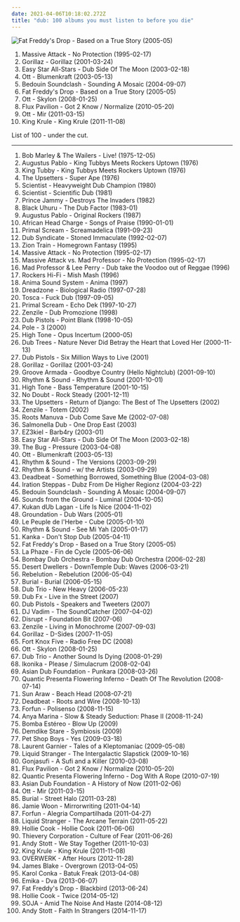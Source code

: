 ```yaml
---
date: 2021-04-06T10:18:02.272Z
title: "dub: 100 albums you must listen to before you die"
---
```

![Fat Freddy&#39;s Drop - Based on a True Story (2005-05)](http://coverartarchive.org/release/0b3d401e-aa43-3e84-9b9b-51e0b67bce8a/5921779355-500.jpg "Fat Freddy's Drop - Based on a True Story (2005-05)")
<ol class="albums">
<li data-cover="http://coverartarchive.org/release/d7f10f30-50ae-402e-a50f-af7c3c6b6e57/4596446793-500.jpg" data-tags="dub" role="button">Massive Attack - No Protection (1995-02-17)</li>
<li data-cover="http://coverartarchive.org/release/910cdb82-4237-4a10-a6f3-7795d6f297e6/3778768750-500.jpg" data-tags="alternative, electronic" role="button">Gorillaz - Gorillaz (2001-03-24)</li>
<li data-cover="http://coverartarchive.org/release/5c285b48-a2ee-4328-9398-d7b971272c05/5795022837-500.jpg" data-tags="dub, reggae" role="button">Easy Star All-Stars - Dub Side Of The Moon (2003-02-18)</li>
<li data-cover="http://coverartarchive.org/release/99e39642-cae5-4061-9800-751108bc650b/6477557415-500.jpg" data-tags="dub, ambient" role="button">Ott - Blumenkraft (2003-05-13)</li>
<li data-cover="https://via.placeholder.com/450" data-tags="dub, reggae" role="button">Bedouin Soundclash - Sounding A Mosaic (2004-09-07)</li>
<li data-cover="http://coverartarchive.org/release/0b3d401e-aa43-3e84-9b9b-51e0b67bce8a/5921779355-500.jpg" data-tags="reggae, dub" role="button">Fat Freddy's Drop - Based on a True Story (2005-05)</li>
<li data-cover="http://coverartarchive.org/release/b7bfc318-2b99-40f0-9052-58fc57c2417e/10298830949-500.jpg" data-tags="dub" role="button">Ott - Skylon (2008-01-25)</li>
<li data-cover="http://coverartarchive.org/release/852a8638-6fc2-4be6-be9b-b7509d23ba2a/12148653044-500.jpg" data-tags="dub, dubstep, dance" role="button">Flux Pavilion - Got 2 Know / Normalize (2010-05-20)</li>
<li data-cover="http://coverartarchive.org/release/df9256e8-1956-4ce5-b93c-1be551d4075a/2349275927-500.jpg" data-tags="ambient, dub" role="button">Ott - Mir (2011-03-15)</li>
<li data-cover="http://coverartarchive.org/release/1d204cfd-89ec-4766-9d58-6c9a03c01166/21267907257-500.jpg" data-tags="chillout, experimental, dub, blues, psychedelic" role="button">King Krule - King Krule (2011-11-08)</li>
</ol>
List of 100 - under the cut.
<!-- more -->

_________________

<ol class="albums">
<li data-cover="http://coverartarchive.org/release/0fa2416d-3813-4639-90d4-c308779b3802/5478169435-500.jpg" data-tags="reggae" role="button">
Bob Marley & The Wailers - Live! (1975-12-05)
</li>
<li data-cover="https://via.placeholder.com/450" data-tags="dub" role="button">
Augustus Pablo - King Tubbys Meets Rockers Uptown (1976)
</li>
<li data-cover="http://coverartarchive.org/release/258b807c-f1dd-43b1-9777-478c0cf39cfb/4301423098-500.jpg" data-tags="dub" role="button">
King Tubby - King Tubbys Meets Rockers Uptown (1976)
</li>
<li data-cover="https://via.placeholder.com/450" data-tags="dub" role="button">
The Upsetters - Super Ape (1976)
</li>
<li data-cover="http://coverartarchive.org/release/612e6bb6-873d-30cd-9a7c-f218e9b73fab/26173236311-500.jpg" data-tags="dub" role="button">
Scientist - Heavyweight Dub Champion (1980)
</li>
<li data-cover="https://img.discogs.com/zSnXCDdsPS38skxZGubdF0HJ4J0=/fit-in/600x595/filters:strip_icc():format(jpeg):mode_rgb():quality(90)/discogs-images/R-2280264-1360514452-9192.jpeg.jpg" data-tags="reggae, dub" role="button">
Scientist - Scientific Dub (1981)
</li>
<li data-cover="https://img.discogs.com/a76ZUflMP81iS_lERkKYRpJ5CNI=/fit-in/500x492/filters:strip_icc():format(jpeg):mode_rgb():quality(90)/discogs-images/R-569515-1174412401.jpeg.jpg" data-tags="dub" role="button">
Prince Jammy - Destroys The Invaders (1982)
</li>
<li data-cover="https://via.placeholder.com/450" data-tags="dub, roots reggae" role="button">
Black Uhuru - The Dub Factor (1983-01)
</li>
<li data-cover="http://coverartarchive.org/release/701ce273-d0e6-4e6c-8b77-fa9b441ac8f8/23255877013-500.jpg" data-tags="reggae, dub, roots reggae, own on cassette" role="button">
Augustus Pablo - Original Rockers (1987)
</li>
<li data-cover="http://coverartarchive.org/release/81af43bf-9a91-492e-8f0e-f7c39cff2eae/6766903757-500.jpg" data-tags="dub" role="button">
African Head Charge - Songs of Praise (1990-01-01)
</li>
<li data-cover="https://img.discogs.com/pGJQvuguMcxV__xRTm4BpyP3Mi8=/fit-in/600x600/filters:strip_icc():format(jpeg):mode_rgb():quality(90)/discogs-images/R-14607363-1578076764-6520.jpeg.jpg" data-tags="psychedelic, indie" role="button">
Primal Scream - Screamadelica (1991-09-23)
</li>
<li data-cover="https://via.placeholder.com/450" data-tags="dub, reggae" role="button">
Dub Syndicate - Stoned Immaculate (1992-02-07)
</li>
<li data-cover="https://img.discogs.com/jtAgTh9Ntw_eLRs689BfRJnJ-bM=/fit-in/588x586/filters:strip_icc():format(jpeg):mode_rgb():quality(90)/discogs-images/R-129927-1417601324-2964.jpeg.jpg" data-tags="dub" role="button">
Zion Train - Homegrown Fantasy (1995)
</li>
<li data-cover="http://coverartarchive.org/release/d7f10f30-50ae-402e-a50f-af7c3c6b6e57/4596446793-500.jpg" data-tags="dub" role="button">
Massive Attack - No Protection (1995-02-17)
</li>
<li data-cover="http://coverartarchive.org/release/536470f1-1f45-4033-aca8-a4c0bda277cc/4480718201-500.jpg" data-tags="dub" role="button">
Massive Attack vs. Mad Professor - No Protection (1995-02-17)
</li>
<li data-cover="http://coverartarchive.org/release/053f516b-bfd5-42a3-a19b-b77cde16ca00/8318365523-500.jpg" data-tags="dub" role="button">
Mad Professor & Lee Perry - Dub take the Voodoo out of Reggae (1996)
</li>
<li data-cover="https://img.discogs.com/ZxOyV_5ITeXdUQrDn0IWjAIKljA=/fit-in/600x596/filters:strip_icc():format(jpeg):mode_rgb():quality(90)/discogs-images/R-54444-1494833577-4517.jpeg.jpg" data-tags="dub" role="button">
Rockers Hi-Fi - Mish Mash (1996)
</li>
<li data-cover="http://coverartarchive.org/release/62cb3656-fafc-47ea-a86c-5bceb579cdd0/2505288273-500.jpg" data-tags="trip-hop, dub, drum and bass" role="button">
Anima Sound System - Anima (1997)
</li>
<li data-cover="https://img.discogs.com/HdfQ_VElB2LbSZPu9Gj_RNJ11jY=/fit-in/600x465/filters:strip_icc():format(jpeg):mode_rgb():quality(90)/discogs-images/R-206110-1105384659.jpg.jpg" data-tags="ambient, dub, house, 90s, electro dub, ambient dub, world music" role="button">
Dreadzone - Biological Radio (1997-07-28)
</li>
<li data-cover="http://coverartarchive.org/release/fb8647ff-066b-4e9e-b9b0-791f39bcfa13/4530526778-500.jpg" data-tags="dub, chill" role="button">
Tosca - Fuck Dub (1997-09-05)
</li>
<li data-cover="http://coverartarchive.org/release/683c5a6a-8917-42b0-8000-fa3f430c321e/4455009849-500.jpg" data-tags="dub" role="button">
Primal Scream - Echo Dek (1997-10-27)
</li>
<li data-cover="http://coverartarchive.org/release/c6d963bd-a3f3-445f-a3c6-6f9abdad6e5d/6328191275-500.jpg" data-tags="dub" role="button">
Zenzile - Dub Promozione (1998)
</li>
<li data-cover="http://coverartarchive.org/release/90ed1872-bc4c-4717-8705-dafae22ee15d/8666209623-500.jpg" data-tags="dub" role="button">
Dub Pistols - Point Blank (1998-10-05)
</li>
<li data-cover="http://coverartarchive.org/release/47324ee9-729b-4114-87c0-39769b231456/17528939244-500.jpg" data-tags="dub" role="button">
Pole - 3 (2000)
</li>
<li data-cover="http://coverartarchive.org/release/5d78a16f-edcb-4d38-a566-acc6a6e6cf97/1373820421-500.jpg" data-tags="dub" role="button">
High Tone - Opus Incertum (2000-05)
</li>
<li data-cover="http://coverartarchive.org/release/f995972d-f98c-460b-b1fb-d48b285bea94/9185489091-500.jpg" data-tags="dub" role="button">
Dub Trees - Nature Never Did Betray the Heart that Loved Her (2000-11-13)
</li>
<li data-cover="https://img.discogs.com/di17FQTAy0z6QQGdqogHWm_U1X8=/fit-in/600x600/filters:strip_icc():format(jpeg):mode_rgb():quality(90)/discogs-images/R-24390-1166498499.jpeg.jpg" data-tags="dub" role="button">
Dub Pistols - Six Million Ways to Live (2001)
</li>
<li data-cover="http://coverartarchive.org/release/910cdb82-4237-4a10-a6f3-7795d6f297e6/3778768750-500.jpg" data-tags="alternative, electronic" role="button">
Gorillaz - Gorillaz (2001-03-24)
</li>
<li data-cover="http://coverartarchive.org/release/41dc852a-36ab-4c92-a97c-6f864e526c66/4759377343-500.jpg" data-tags="chillout, electronic" role="button">
Groove Armada - Goodbye Country (Hello Nightclub) (2001-09-10)
</li>
<li data-cover="http://coverartarchive.org/release/18c63072-bf6e-44ba-b5b8-006c6b1643d3/22178870400-500.jpg" data-tags="dub" role="button">
Rhythm & Sound - Rhythm & Sound (2001-10-01)
</li>
<li data-cover="http://coverartarchive.org/release/d9f7804c-160c-4336-ad1a-62e0c9ea475a/1373806499-500.jpg" data-tags="dub" role="button">
High Tone - Bass Temperature (2001-10-15)
</li>
<li data-cover="http://coverartarchive.org/release/0de8efff-e99a-410e-9062-71fd6a63c3f1/8569046324-500.jpg" data-tags="rock, pop, ska" role="button">
No Doubt - Rock Steady (2001-12-11)
</li>
<li data-cover="https://img.discogs.com/fBvJcOP8K7ynx4x8jkue-IVEgLw=/fit-in/600x596/filters:strip_icc():format(jpeg):mode_rgb():quality(90)/discogs-images/R-3270590-1546872784-9751.jpeg.jpg" data-tags="reggae, dub, ska" role="button">
The Upsetters - Return of Django: The Best of The Upsetters (2002)
</li>
<li data-cover="https://img.discogs.com/HrDvAbI0CIj-3pvm7gAW28rZTZw=/fit-in/500x446/filters:strip_icc():format(jpeg):mode_rgb():quality(90)/discogs-images/R-470351-1362581167-5662.jpeg.jpg" data-tags="dub" role="button">
Zenzile - Totem (2002)
</li>
<li data-cover="http://coverartarchive.org/release/82442a54-eaf8-497d-9910-67540dacb001/4524332801-500.jpg" data-tags="dub" role="button">
Roots Manuva - Dub Come Save Me (2002-07-08)
</li>
<li data-cover="http://coverartarchive.org/release/2cba6d73-eb6c-49b7-ab13-1a51428c3811/9454683491-500.jpg" data-tags="dub" role="button">
Salmonella Dub - One Drop East (2003)
</li>
<li data-cover="http://coverartarchive.org/release/78e9cf95-993f-4539-83d2-9372465cc03b/5582287019-500.jpg" data-tags="dub, trip-hop" role="button">
EZ3kiel - Barb4ry (2003-01)
</li>
<li data-cover="http://coverartarchive.org/release/5c285b48-a2ee-4328-9398-d7b971272c05/5795022837-500.jpg" data-tags="dub, reggae" role="button">
Easy Star All-Stars - Dub Side Of The Moon (2003-02-18)
</li>
<li data-cover="https://img.discogs.com/GT1s4ON2jeD8sV3RT6RdQtxf__w=/fit-in/281x280/filters:strip_icc():format(jpeg):mode_rgb():quality(90)/discogs-images/R-2534311-1289237282.jpeg.jpg" data-tags="dub" role="button">
The Bug - Pressure (2003-04-08)
</li>
<li data-cover="http://coverartarchive.org/release/99e39642-cae5-4061-9800-751108bc650b/6477557415-500.jpg" data-tags="dub, ambient" role="button">
Ott - Blumenkraft (2003-05-13)
</li>
<li data-cover="http://coverartarchive.org/release/f58039ea-c54b-47e3-8b59-a435bade90a9/4524160929-500.jpg" data-tags="dub" role="button">
Rhythm & Sound - The Versions (2003-09-29)
</li>
<li data-cover="http://coverartarchive.org/release/720cfd47-fc81-4286-9b47-f1cec5accd46/4679224653-500.jpg" data-tags="dub" role="button">
Rhythm & Sound - w/ the Artists (2003-09-29)
</li>
<li data-cover="http://coverartarchive.org/release/4c2fc2d3-de10-4e10-9150-15f99cc215df/15210143825-500.jpg" data-tags="dub, electronic" role="button">
Deadbeat - Something Borrowed, Something Blue (2004-03-08)
</li>
<li data-cover="http://coverartarchive.org/release/7a7ff0db-50da-4ecd-9c05-f1cf1012633d/17271266987-500.jpg" data-tags="dub" role="button">
Iration Steppas - Dubz From De Higher Regionz (2004-03-22)
</li>
<li data-cover="https://via.placeholder.com/450" data-tags="dub, reggae" role="button">
Bedouin Soundclash - Sounding A Mosaic (2004-09-07)
</li>
<li data-cover="http://coverartarchive.org/release/a4ba40f9-a0f5-4684-b0d1-c5be37a6ed0f/8355576251-500.jpg" data-tags="ambient, dub" role="button">
Sounds from the Ground - Luminal (2004-10-05)
</li>
<li data-cover="http://coverartarchive.org/release/d7e29218-e94e-47ec-8a23-b80688cc06f7/11812641396-500.jpg" data-tags="dub" role="button">
Kukan dUb Lagan - Life Is Nice (2004-11-02)
</li>
<li data-cover="http://coverartarchive.org/release/394616df-4fa3-4799-a354-933063050392/4289639683-500.jpg" data-tags="dub, reggae" role="button">
Groundation - Dub Wars (2005-01)
</li>
<li data-cover="http://coverartarchive.org/release/c3a01172-1e30-4850-9ffa-8b0eddac0b82/1331359766-500.jpg" data-tags="hip-hop, trip-hop, dub, electronic" role="button">
Le Peuple de l'Herbe - Cube (2005-01-10)
</li>
<li data-cover="http://coverartarchive.org/release/1c56ca37-f14c-4e38-9448-38e0a12e745b/21314526758-500.jpg" data-tags="dub" role="button">
Rhythm & Sound - See Mi Yah (2005-01-17)
</li>
<li data-cover="https://via.placeholder.com/450" data-tags="dub" role="button">
Kanka - Don't Stop Dub (2005-04-11)
</li>
<li data-cover="http://coverartarchive.org/release/0b3d401e-aa43-3e84-9b9b-51e0b67bce8a/5921779355-500.jpg" data-tags="reggae, dub" role="button">
Fat Freddy's Drop - Based on a True Story (2005-05)
</li>
<li data-cover="http://coverartarchive.org/release/a082cc32-7c12-4f17-9d5d-4c73a4e82abe/1895628765-500.jpg" data-tags="dub, electro, drum and bass" role="button">
La Phaze - Fin de Cycle (2005-06-06)
</li>
<li data-cover="https://img.discogs.com/7hBvtSGXXfpx63GGx4RykOdukKI=/fit-in/600x525/filters:strip_icc():format(jpeg):mode_rgb():quality(90)/discogs-images/R-819892-1428613859-2436.jpeg.jpg" data-tags="dub, fusion" role="button">
Bombay Dub Orchestra - Bombay Dub Orchestra (2006-02-28)
</li>
<li data-cover="http://coverartarchive.org/release/6a4d4f24-ea93-4e3d-a2da-135fc4a6675b/4275886560-500.jpg" data-tags="ambient, downtempo, dub" role="button">
Desert Dwellers - DownTemple Dub: Waves (2006-03-21)
</li>
<li data-cover="https://img.discogs.com/lguPJnH5Khsos0mzOgWcCCf7UKU=/fit-in/600x597/filters:strip_icc():format(jpeg):mode_rgb():quality(90)/discogs-images/R-7648501-1445894176-6010.jpeg.jpg" data-tags="chill, reggae, dub, drinking, summer music, good to smoke to" role="button">
Rebelution - Rebelution (2006-05-04)
</li>
<li data-cover="http://coverartarchive.org/release/cb5e68da-bf42-32e6-ae35-29d99f931960/10083770849-500.jpg" data-tags="dubstep" role="button">
Burial - Burial (2006-05-15)
</li>
<li data-cover="http://coverartarchive.org/release/86fdaaa0-09db-480c-ad77-7b2a58aed2be/14746157740-500.jpg" data-tags="rock, experimental, dub" role="button">
Dub Trio - New Heavy (2006-05-23)
</li>
<li data-cover="http://coverartarchive.org/release/e98539ca-4108-4d70-878c-0b3d069547a5/5501512773-500.jpg" data-tags="hip-hop, dub, beatbox" role="button">
Dub Fx - Live in the Street (2007)
</li>
<li data-cover="http://coverartarchive.org/release/886cec60-6270-4309-9ca6-d30919ae8622/18235266008-500.jpg" data-tags="dub" role="button">
Dub Pistols - Speakers and Tweeters (2007)
</li>
<li data-cover="http://coverartarchive.org/release/3361f7a7-1319-4b1f-8168-c1a358e7c65c/4511988555-500.jpg" data-tags="hip-hop, electronica, dub, left-field hip-hop, downbeat, hibbedi hop" role="button">
DJ Vadim - The SoundCatcher (2007-04-02)
</li>
<li data-cover="http://coverartarchive.org/release/77d602b4-2469-46d1-b570-59ac12c58a4a/23358454401-500.jpg" data-tags="dub" role="button">
Disrupt - Foundation Bit (2007-06)
</li>
<li data-cover="http://coverartarchive.org/release/c8f83c74-bac2-4efb-ab55-4cf3e7a69051/1330658682-500.jpg" data-tags="dub" role="button">
Zenzile - Living in Monochrome (2007-09-03)
</li>
<li data-cover="http://coverartarchive.org/release/0502de68-1bd3-3e76-a375-5e8ba2cee596/17965853791-500.jpg" data-tags="electronic, alternative" role="button">
Gorillaz - D-Sides (2007-11-05)
</li>
<li data-cover="https://img.discogs.com/aw35X62k25wmJ-2NmmK3F_gNIQg=/fit-in/300x300/filters:strip_icc():format(jpeg):mode_rgb():quality(90)/discogs-images/R-1464663-1224554071.png.jpg" data-tags="hip hop, alternative, dub, funk, breakbeat, groovy, big beat, uutta jazzia, acid lounge, lounge groove, shambles 2008, city lounge, my-love, acoustic groove, alternative lounge, lounge-tech, smoothly sexy sounding, groove lounge, electronic lounge jazz, lounge electronic, lounge uptempo, my lounge room, ouahhhhh, tropcool, chillounge1, jazzy vibes, epic lounge, sexy sounding, uuta jazzia, uutta jazziz" role="button">
Fort Knox Five - Radio Free DC (2008)
</li>
<li data-cover="http://coverartarchive.org/release/b7bfc318-2b99-40f0-9052-58fc57c2417e/10298830949-500.jpg" data-tags="dub" role="button">
Ott - Skylon (2008-01-25)
</li>
<li data-cover="https://img.discogs.com/O1QLUqNZne9BwUwaE25mYOcq_KQ=/fit-in/600x541/filters:strip_icc():format(jpeg):mode_rgb():quality(90)/discogs-images/R-1357175-1415475211-6253.jpeg.jpg" data-tags="rock, experimental, dub" role="button">
Dub Trio - Another Sound Is Dying (2008-01-29)
</li>
<li data-cover="https://img.discogs.com/9oW_iQe5oaMlfy2ISVBDq3Osn00=/fit-in/600x597/filters:strip_icc():format(jpeg):mode_rgb():quality(90)/discogs-images/R-1223162-1302674885.jpeg.jpg" data-tags="dub, dubstep" role="button">
Ikonika - Please / Simulacrum (2008-02-04)
</li>
<li data-cover="http://coverartarchive.org/release/7f2a38ed-c90a-4f68-acfc-aad5804cf0f9/6755003734-500.jpg" data-tags="electronic, electronica, trip-hop, dub" role="button">
Asian Dub Foundation - Punkara (2008-03-26)
</li>
<li data-cover="http://coverartarchive.org/release/8529351f-f6fa-4a45-9d9e-6080a30e6245/18633574220-500.jpg" data-tags="dub" role="button">
Quantic Presenta Flowering Inferno - Death Of The Revolution (2008-07-14)
</li>
<li data-cover="http://coverartarchive.org/release/f68d456e-118a-4d6a-9df3-a48a327bfbd8/15764470897-500.jpg" data-tags="experimental, dub, psychedelic, psychedelia, 00s, tropical, neo-psychedelia, stoned, flawless, hazy, tropical drone, tropical break" role="button">
Sun Araw - Beach Head (2008-07-21)
</li>
<li data-cover="http://coverartarchive.org/release/757baea8-3139-4b1a-b289-2349c1f935eb/6993841874-500.jpg" data-tags="dub, techno" role="button">
Deadbeat - Roots and Wire (2008-10-13)
</li>
<li data-cover="http://coverartarchive.org/release/48b2c662-c92d-4a98-98d3-bdd4527bfdc4/5372404333-500.jpg" data-tags="dub" role="button">
Forfun - Polisenso (2008-11-15)
</li>
<li data-cover="https://img.discogs.com/1yUYXbMd-1P7YRiS710HOsetOTw=/fit-in/600x567/filters:strip_icc():format(jpeg):mode_rgb():quality(90)/discogs-images/R-2159048-1267195191.jpeg.jpg" data-tags="nu jazz, chillout, electropop, indie, jazz, pop, chill, rock, instrumental, alternative, alternative rock, folk, indie pop, indie rock, female vocalists, downtempo, dub, singer-songwriter, acoustic, fusion, world, post-punk, soft rock, funk, jazz-funk, blues, house, indietronica, lounge, drum and bass, dream pop, american, funky, mellow, nu-jazz, smooth, folktronica, rnb, groovy, female vocalist, rhythm and blues, greys anatomy, neo soul, neo-soul, jazzy hip hop, nu-bluz, nu-bluz funky grooves in the e-lounge, electronic-folk, bay area best, groovelife advocate" role="button">
Anya Marina - Slow & Steady Seduction: Phase II (2008-11-24)
</li>
<li data-cover="http://coverartarchive.org/release/1fa3e5de-3aee-445f-94de-20d51796816f/21676034251-500.jpg" data-tags="reggae, dub, electro, world, norteño, aj playlist" role="button">
Bomba Estéreo - Blow Up (2009)
</li>
<li data-cover="http://coverartarchive.org/release/080bb1a1-589f-462f-ad1b-423cbbb7a65d/6858130099-500.jpg" data-tags="dub, ambient" role="button">
Demdike Stare - Symbiosis (2009)
</li>
<li data-cover="https://img.discogs.com/QdBFjm1v0ln48I83zJ0mbt5YRPM=/fit-in/600x600/filters:strip_icc():format(jpeg):mode_rgb():quality(90)/discogs-images/R-151256-1235750294.jpeg.jpg" data-tags="pop, synthpop" role="button">
Pet Shop Boys - Yes (2009-03-18)
</li>
<li data-cover="https://img.discogs.com/sRQKgMS34jKehFXW3Hr8CvNCW24=/fit-in/600x561/filters:strip_icc():format(jpeg):mode_rgb():quality(90)/discogs-images/R-2295692-1275102446.jpeg.jpg" data-tags="hip hop, dub" role="button">
Laurent Garnier - Tales of a Kleptomaniac (2009-05-08)
</li>
<li data-cover="http://coverartarchive.org/release/cd523cb4-7750-4e03-8a04-86e94c20bf17/6609097470-500.jpg" data-tags="dub, dubstep" role="button">
Liquid Stranger - The Intergalactic Slapstick (2009-10-16)
</li>
<li data-cover="https://img.discogs.com/w9cd3UpEjo7qVNa25W6pqdgEWns=/fit-in/315x317/filters:strip_icc():format(jpeg):mode_rgb():quality(90)/discogs-images/R-2171816-1268222661.jpeg.jpg" data-tags="experimental" role="button">
Gonjasufi - A Sufi and a Killer (2010-03-08)
</li>
<li data-cover="http://coverartarchive.org/release/852a8638-6fc2-4be6-be9b-b7509d23ba2a/12148653044-500.jpg" data-tags="dub, dubstep, dance" role="button">
Flux Pavilion - Got 2 Know / Normalize (2010-05-20)
</li>
<li data-cover="http://coverartarchive.org/release/f572f22d-2336-43dd-bee7-b91d4bdd9ca7/1783742366-500.jpg" data-tags="downtempo, dub, cumbia, boogaloo, you are welcome in poland, descarga" role="button">
Quantic Presenta Flowering Inferno - Dog With A Rope (2010-07-19)
</li>
<li data-cover="http://coverartarchive.org/release/815463db-aece-4093-a38e-018183ac16b8/6754942400-500.jpg" data-tags="electronic, dub, asian dub foundation, a history of now" role="button">
Asian Dub Foundation - A History of Now (2011-02-06)
</li>
<li data-cover="http://coverartarchive.org/release/df9256e8-1956-4ce5-b93c-1be551d4075a/2349275927-500.jpg" data-tags="ambient, dub" role="button">
Ott - Mir (2011-03-15)
</li>
<li data-cover="http://coverartarchive.org/release/165ac34b-6b79-48cb-9d14-cb92775cdef9/1348809060-500.jpg" data-tags="dubstep" role="button">
Burial - Street Halo (2011-03-28)
</li>
<li data-cover="http://coverartarchive.org/release/8164140b-6d5f-3a69-a19a-6785446191e9/852058673-500.jpg" data-tags="soul" role="button">
Jamie Woon - Mirrorwriting (2011-04-14)
</li>
<li data-cover="http://coverartarchive.org/release/09afe29a-8c97-48fd-8751-1fb708c61ef3/5770579552-500.jpg" data-tags="rock, reggae, dub, brasil, rock alternativo" role="button">
Forfun - Alegria Compartilhada (2011-04-27)
</li>
<li data-cover="http://coverartarchive.org/release/4f4b1f1e-0413-4282-aad1-b9eeddf66545/6609129976-500.jpg" data-tags="dub, dubstep" role="button">
Liquid Stranger - The Arcane Terrain (2011-05-22)
</li>
<li data-cover="http://coverartarchive.org/release/e1a2192a-6708-495e-8a19-c4ba13a4fd89/20369918463-500.jpg" data-tags="reggae, dub" role="button">
Hollie Cook - Hollie Cook (2011-06-06)
</li>
<li data-cover="http://coverartarchive.org/release/87ccbd72-c932-4315-a12e-f794a2c9be36/8201694017-500.jpg" data-tags="downtempo, trip hop" role="button">
Thievery Corporation - Culture of Fear (2011-06-26)
</li>
<li data-cover="http://coverartarchive.org/release/86d5b293-5c4c-4b4d-a87b-76c1c3c822bc/7292354826-500.jpg" data-tags="dub, minimal techno" role="button">
Andy Stott - We Stay Together (2011-10-03)
</li>
<li data-cover="http://coverartarchive.org/release/1d204cfd-89ec-4766-9d58-6c9a03c01166/21267907257-500.jpg" data-tags="chillout, experimental, dub, blues, psychedelic" role="button">
King Krule - King Krule (2011-11-08)
</li>
<li data-cover="http://coverartarchive.org/release/9908e1ef-2ec0-40c7-baeb-68c1754441db/22886156272-500.jpg" data-tags="dub, house, electro house" role="button">
OVERWERK - After Hours (2012-11-28)
</li>
<li data-cover="https://img.discogs.com/Fc3zWW02lcBDhoIb7F0GNqH6Cpk=/fit-in/600x599/filters:strip_icc():format(jpeg):mode_rgb():quality(90)/discogs-images/R-4468927-1462915153-5331.jpeg.jpg" data-tags="electronic, soul" role="button">
James Blake - Overgrown (2013-04-05)
</li>
<li data-cover="http://coverartarchive.org/release/d75eeba0-03d7-4d04-8913-6473464f3fa3/5242134093-500.jpg" data-tags="hip-hop, rap, dub, brazil, eletronic" role="button">
Karol Conka - Batuk Freak (2013-04-08)
</li>
<li data-cover="http://coverartarchive.org/release/3746e7a0-b546-4a67-8e72-6ab9761069e4/28676581407-500.jpg" data-tags="trip-hop" role="button">
Emika - Dva (2013-06-07)
</li>
<li data-cover="http://coverartarchive.org/release/62626e7f-a10e-409c-a4fc-36deaf4f5a13/5750409674-500.jpg" data-tags="dub" role="button">
Fat Freddy's Drop - Blackbird (2013-06-24)
</li>
<li data-cover="http://coverartarchive.org/release/a8c1fb1f-a2d2-439f-9977-5b4b32e34dc5/7184188146-500.jpg" data-tags="reggae, dub, purchase, 2014 albums" role="button">
Hollie Cook - Twice (2014-05-12)
</li>
<li data-cover="http://coverartarchive.org/release/1918d939-c0c0-4f15-a394-cc87c8b1f104/9947565067-500.jpg" data-tags="reggae, dub, 10s, soja" role="button">
SOJA - Amid The Noise And Haste (2014-08-12)
</li>
<li data-cover="http://coverartarchive.org/release/94a37a6a-c83c-4bc8-9e88-8a156f2bf7c8/8923134811-500.jpg" data-tags="techno, ambient techno" role="button">
Andy Stott - Faith In Strangers (2014-11-17)
</li>
</ol>